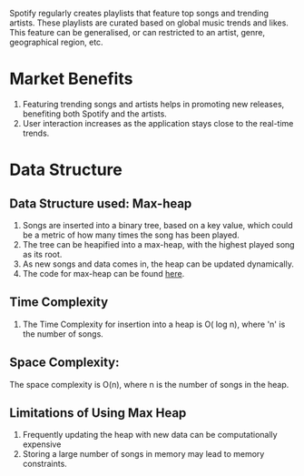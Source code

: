 Spotify regularly creates playlists that feature top songs and trending artists. These playlists are curated based on global music trends and likes. <br> This feature can be generalised, or can restricted to an artist, genre, geographical region, etc.

# Market Benefits

1. Featuring trending songs and artists helps in promoting new releases, benefiting both Spotify and the artists.
2. User interaction increases as the application stays close to the real-time trends.

# Data Structure
## Data Structure used: Max-heap
1. Songs are inserted into a binary tree, based on a key value, which could be a metric of how many times the song has been played.
2. The tree can be heapified into a max-heap, with the highest played song as its root.
3. As new songs and data comes in, the heap can be updated dynamically.
4. The code for max-heap can be found [here](../codes/max_heap.py).

## Time Complexity
1. The Time Complexity for insertion into a heap is O( log n), where 'n' is the number of songs.


## Space Complexity:
The space complexity is O(n), where n is the number of songs in the heap.

## Limitations of Using Max Heap

1. Frequently updating the heap with new data can be computationally expensive
2. Storing a large number of songs in memory may lead to memory constraints.


